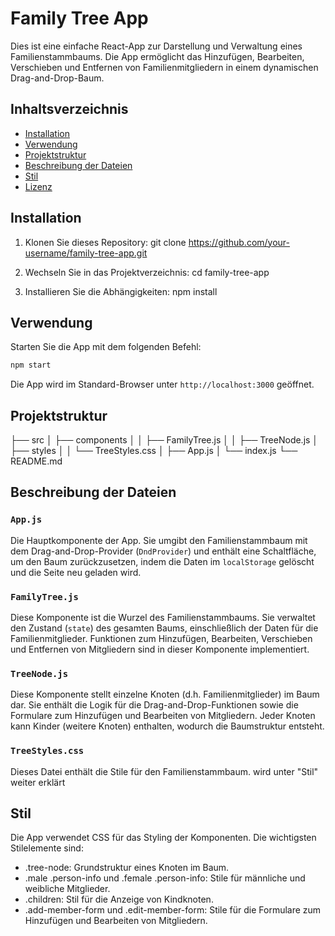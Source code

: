 # Family Tree App

Dies ist eine einfache React-App zur Darstellung und Verwaltung eines Familienstammbaums. Die App ermöglicht das Hinzufügen, Bearbeiten, Verschieben und Entfernen von Familienmitgliedern in einem dynamischen Drag-and-Drop-Baum.

## Inhaltsverzeichnis

- [Installation](#installation)
- [Verwendung](#verwendung)
- [Projektstruktur](#projektstruktur)
- [Beschreibung der Dateien](#beschreibung-der-dateien)
- [Stil](#stil)
- [Lizenz](#lizenz)

## Installation

1. Klonen Sie dieses Repository:
   git clone https://github.com/your-username/family-tree-app.git
   
3. Wechseln Sie in das Projektverzeichnis:
   cd family-tree-app
   
5. Installieren Sie die Abhängigkeiten:
   npm install

## Verwendung

Starten Sie die App mit dem folgenden Befehl:
```bash
npm start
```

Die App wird im Standard-Browser unter `http://localhost:3000` geöffnet.

## Projektstruktur

├── src
│   ├── components
│   │   ├── FamilyTree.js
│   │   ├── TreeNode.js
│   ├── styles
│   │   └── TreeStyles.css
│   ├── App.js
│   └── index.js
└── README.md

## Beschreibung der Dateien

### `App.js`
Die Hauptkomponente der App. Sie umgibt den Familienstammbaum mit dem Drag-and-Drop-Provider (`DndProvider`) und enthält eine Schaltfläche, um den Baum zurückzusetzen, indem die Daten im `localStorage` gelöscht und die Seite neu geladen wird.

### `FamilyTree.js`
Diese Komponente ist die Wurzel des Familienstammbaums. Sie verwaltet den Zustand (`state`) des gesamten Baums, einschließlich der Daten für die Familienmitglieder. Funktionen zum Hinzufügen, Bearbeiten, Verschieben und Entfernen von Mitgliedern sind in dieser Komponente implementiert.

### `TreeNode.js`
Diese Komponente stellt einzelne Knoten (d.h. Familienmitglieder) im Baum dar. Sie enthält die Logik für die Drag-and-Drop-Funktionen sowie die Formulare zum Hinzufügen und Bearbeiten von Mitgliedern. Jeder Knoten kann Kinder (weitere Knoten) enthalten, wodurch die Baumstruktur entsteht.

### `TreeStyles.css`
Dieses Datei enthält die Stile für den Familienstammbaum. wird unter "Stil" weiter erklärt

## Stil

Die App verwendet CSS für das Styling der Komponenten. Die wichtigsten Stilelemente sind:

- .tree-node: Grundstruktur eines Knoten im Baum.
- .male .person-info und .female .person-info: Stile für männliche und weibliche Mitglieder.
- .children: Stil für die Anzeige von Kindknoten.
- .add-member-form und .edit-member-form: Stile für die Formulare zum Hinzufügen und Bearbeiten von Mitgliedern.
